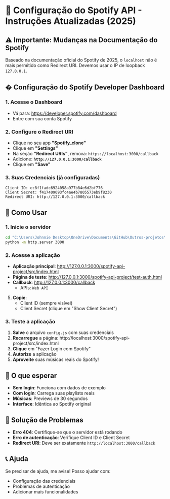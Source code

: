 # 🎵 Configuração do Spotify API - Instruções Atualizadas (2025)

## ⚠️ Importante: Mudanças na Documentação do Spotify

Baseado na documentação oficial do Spotify de 2025, o `localhost` não é mais permitido como Redirect URI. Devemos usar o IP de loopback `127.0.0.1`.

## � Configuração do Spotify Developer Dashboard

### 1. Acesse o Dashboard
- Vá para: https://developer.spotify.com/dashboard
- Entre com sua conta Spotify

### 2. Configure o Redirect URI
- Clique no seu app **"Spotify_clone"**
- Clique em **"Settings"**
- Na seção **"Redirect URIs"**, remova: `https://localhost:3000/callback`
- Adicione: **`http://127.0.0.1:3000/callback`**
- Clique em **"Save"**

### 3. Suas Credenciais (já configuradas)
```
Client ID: ec8f1fadc6924058a977b84e6d2bf776
Client Secret: f417409093fc4ae4b7805573eb9f8230
Redirect URI: http://127.0.0.1:3000/callback
```

## 🚀 Como Usar

### 1. Inicie o servidor
```bash
cd "C:\Users\Johnnie Desktop\OneDrive\Documents\GitHub\Outros-projetos\Projeto-spotify"
python -m http.server 3000
```

### 2. Acesse a aplicação
- **Aplicação principal**: http://127.0.0.1:3000/spotify-api-project/src/index.html
- **Página de teste**: http://127.0.0.1:3000/spotify-api-project/test-auth.html
- **Callback**: http://127.0.0.1:3000/callback
   - APIs: `Web API`
5. **Copie**:
   - Client ID (sempre visível)
   - Client Secret (clique em "Show Client Secret")

### 3. Teste a aplicação

1. **Salve** o arquivo `config.js` com suas credenciais
2. **Recarregue** a página: http://localhost:3000/spotify-api-project/src/index.html
3. **Clique** em "Fazer Login com Spotify"
4. **Autorize** a aplicação
5. **Aproveite** suas músicas reais do Spotify!

## 🎵 O que esperar

- **Sem login**: Funciona com dados de exemplo
- **Com login**: Carrega suas playlists reais
- **Músicas**: Previews de 30 segundos
- **Interface**: Idêntica ao Spotify original

## 🔧 Solução de Problemas

- **Erro 404**: Certifique-se que o servidor está rodando
- **Erro de autenticação**: Verifique Client ID e Client Secret
- **Redirect URI**: Deve ser exatamente `http://localhost:3000/callback`

## 📞 Ajuda

Se precisar de ajuda, me avise! Posso ajudar com:
- Configuração das credenciais
- Problemas de autenticação
- Adicionar mais funcionalidades
